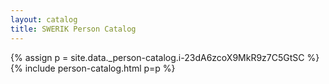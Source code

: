 ```yaml
---
layout: catalog
title: SWERIK Person Catalog
---
```

{% assign p = site.data._person-catalog.i-23dA6zcoX9MkR9z7C5GtSC %}
{% include person-catalog.html p=p %}

